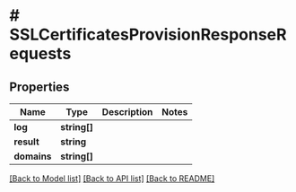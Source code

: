 # # SSLCertificatesProvisionResponseRequests

## Properties

Name | Type | Description | Notes
------------ | ------------- | ------------- | -------------
**log** | **string[]** |  | 
**result** | **string** |  | 
**domains** | **string[]** |  | 

[[Back to Model list]](../../README.md#documentation-for-models) [[Back to API list]](../../README.md#documentation-for-api-endpoints) [[Back to README]](../../README.md)


